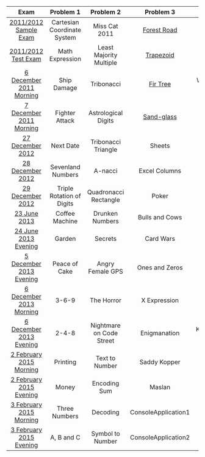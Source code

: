 | Exam | Problem 1 | Problem 2 | Problem 3 | Problem 4 | Problem 5 |
| :-: | :-: | :-: | :-: | :-: | :-: |
| [2011/2012 Sample Exam](http://bgcoder.com/Contests/1/CSharp-Fundamentals-2011-2012-Part-1-Sample-Exam) | Cartesian Coordinate System | Miss Cat 2011 | [Forest Road](https://github.com/owolp/Telerik-Academy/tree/master/Modul-1/CSharp-Part-1/07-Exam-Preparation/Problems/ForestRoad) | Binary Digits Count | Subset Sums |
| [2011/2012 Test Exam](http://bgcoder.com/Contests/3/CSharp-Fundamentals-2011-2012-Part-1-Test-Exam) | Math Expression | Least Majority Multiple | [Trapezoid](https://github.com/owolp/Telerik-Academy/tree/master/Modul-1/CSharp-Part-1/07-Exam-Preparation/Problems/Trapezoid) | Odd Number | Fall Down |
| [6 December 2011 Morning](http://bgcoder.com/Contests/2/Telerik-Academy-Exam-1-6-Dec-2011-Morning) | Ship Damage | Tribonacci | [Fir Tree](https://github.com/owolp/Telerik-Academy/tree/master/Modul-1/CSharp-Part-1/07-Exam-Preparation/Problems/FirTree) | We All Love Bits! | Pillars |
| [7 December 2011 Morning](http://bgcoder.com/Contests/5/Telerik-Academy-Exam-1-7-Dec-2011-Morning) | Fighter Attack | Astrological Digits | [Sand-glass](https://github.com/owolp/Telerik-Academy/tree/master/Modul-1/CSharp-Part-1/07-Exam-Preparation/Problems/SandGlass) | Dancing Bits | Lines |
| [27 December 2012](http://bgcoder.com/Contests/41/Telerik-Academy-Exam-1-27-Dec-2012) | Next Date | Tribonacci Triangle | Sheets | Carpets | Formula Bit 1 |
| [28 December 2012](http://bgcoder.com/Contests/42/Telerik-Academy-Exam-1-28-Dec-2012) | Sevenland Numbers | A-nacci | Excel Columns | Telerik Logo | Bit Ball |
| [29 December 2012](http://bgcoder.com/Contests/43/Telerik-Academy-Exam-1-29-Dec-2012) | Triple Rotation of Digits | Quadronacci Rectangle | Poker | UK Flag | Angry Bits |
| [23 June 2013](http://bgcoder.com/Contests/91/Telerik-Academy-Exam-1-23-June-2013) | Coffee Machine | Drunken Numbers | Bulls and Cows | Fire | Neurons |
| [24 June 2013 Evening](http://bgcoder.com/Contests/93/Telerik-Academy-Exam-1-24-June-2013-Evening) | Garden | Secrets | Card Wars | Bat'Goiko Tower | Bittris |
| [5 December 2013 Evening](http://bgcoder.com/Contests/105/Telerik-Academy-Exam-1-5-December-2013-Evening) | Peace of Cake | Angry Female GPS | Ones and Zeros | Eggcelent | Na Baba mi Smetalnika |
| [6 December 2013 Morning](http://bgcoder.com/Contests/106/Telerik-Academy-Exam-1-6-December-2013-Morning) | 3-6-9 | The Horror | X Expression | Diamond Trolls | Warhead |
| [6 December 2013 Evening](http://bgcoder.com/Contests/107/Telerik-Academy-Exam-1-6-December-2013-Evening) | 2-4-8 | Nightmare on Code Street | Enigmanation | Kaspichania Boats | Game of Page |
| [2 February 2015 Morning](http://bgcoder.com/Contests/202/Telerik-Academy-Exam-1-2-February-2015-Morning) | Printing | Text to Number | Saddy Kopper | Cube | Bits to Bits |
| [2 February 2015 Evening](http://bgcoder.com/Contests/202/Telerik-Academy-Exam-1-2-February-2015-Morning) | Money | Encoding Sum | Maslan | Cube-3D | Sequences of Bits |
| [3 February 2015 Morning](http://bgcoder.com/Contests/204/Telerik-Academy-Exam-1-3-February-2015-Morning) | Three Numbers | Decoding | ConsoleApplication1 | Persian rugs | Search in Bits |
| [3 February 2015 Evening](http://bgcoder.com/Contests/205/Telerik-Academy-Exam-1-3-February-2015-Evening) | A, B and C | Symbol to Number | ConsoleApplication2 | Ex-rugs | Find Bits |